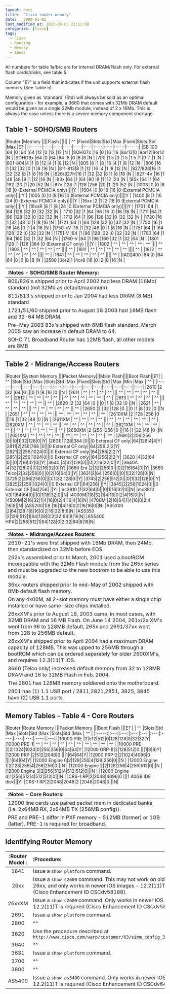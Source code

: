 ```yaml
---
layout: docs
title:  "Cisco router memory"
date:   2008-01-01
last_modified_at: 2022-08-03 21:11:00
categories: [Cisco]
tags:
  - Cisco
  - Routing
  - Memory
  - Specs
---
```

All numbers for table 1a/b/c are for internal DRAM/Flash only.
For external flash cards/disks, see table 5.

Column "E?" is a field that indicates if the unit supports external flash memory (See Table 5).

Memory given as 'standard' (Std) will always be sold as an optimal configuration - for example, a 3660 that comes with
32Mb DRAM default would be given as a single 32Mb module, instead of 2 x 16Mb.
This is always the case unless there is a severe memory component shortage.

## Table 1 - SOHO/SMB Routers

|Router |Memory              ||||Flash                       |||||
| ^^    |Fixed|Slots|Std  |Max  |Fixed|Slots|Std  |Max   |E?     |
|:-----:|:---:|:---:|:---:|:---:|:---:|:---:|:---:|:----:|:-----:|
|SB 100 |64   |0    |64   |64   |12   |0    |12   |12    |N      |
|SOHO7x |16   |0    |16   |16   |8or12|0    |8or12|8or12 |N      |
|SOHO9x |64   |0    |64   |64   |8    |0    |8    |8     |N      |
|700    |1.5  |0    |1.5  |1.5  |1    |0    |1    |1     |N      |
|801-804|4    |1    |8    |12   |4    |1    |8    |12    |N      |
|805    |8    |1    |8    |16   |4    |1    |8    |12    |N      |
|806    |16   |1    |32   |32   |0    |1    |8    |16    |N      |
|811-813|8    |1    |12   |16   |4    |1    |8    |12    |N      |
|827/828|16   |1    |32   |32   |8    |1    |8    |16    |N      |
|826/827H|16  |1    |32   |32   |8    |1    |8    |16    |N      |
|827-4V |16   |1    |48   |48   |8    |1    |12   |16    |N      |
|83x    |64   |1    |64   |80   |8    |1    |12   |24    |N      |
|85x    |64   |1    |64   |192  |20   |1    |20   |52    |N      |
|87x    |128  |1    |128  |256  |20   |1    |20   |52    |N      |
|1003    |0   |0    |8    |16   |0 (External PCMCIA only)||||Y   |
|1004    |0   |0    |8    |16   |0 (External PCMCIA only)||||Y   |
|1005    |0   |0    |8    |16   |0 (External PCMCIA only)||||Y   |
|1400    |8   |1    |16   |24   |0 (External PCMCIA only)||||Y   |
|16xx    |2   |1    |2    |18   |0 (External PCMCIA only)||||Y   |
|16xxR   |8   |1    |8    |24   |0 (External PCMCIA only)||||Y   |
|1701    |64  |1    |64   |128  |32   |0    |32   |32    |N      |
|1710    |32  |1    |64   |96   |16   |0    |16   |16    |N      |
|1711    |64  |1    |96   |128  |32   |0    |32   |32    |N      |
|1712    |64  |1    |96   |128  |32   |0    |32   |32    |N      |
|1720    |16  |1    |32   |48   |0    |1    |8    |16    |N      |
|1721    |64  |1    |64   |128  |32   |0    |32   |32    |N      |
|1750    |16  |1    |16   |48   |0    |1    |4    |16    |N      |
|1750-xV |16  |1    |32   |48   |0    |1    |8    |16    |N      |
|1751    |64  |1    |64   |128  |32   |0    |32   |32    |N      |
|1751-V  |64  |1    |96   |128  |32   |0    |32   |32    |N      |
|1760    |64  |1    |64   |160  |32   |1    |32   |64    |N      |
|1760-V  |64  |1    |96   |160  |32   |1    |32   |64    |N      |
|1801    |128 |1    |128  |384  |0 (External CF only)    ||||Y   |
|1802    | ^^ | ^^  | ^^  | ^^  | ^^                     |||| ^^ |
|1803    | ^^ | ^^  | ^^  | ^^  | ^^                     |||| ^^ |
|1811    | ^^ | ^^  | ^^  | ^^  | ^^                     |||| ^^ |
|1812    | ^^ | ^^  | ^^  | ^^  | ^^                     |||| ^^ |
|1841    | ^^ | ^^  | ^^  | ^^  | ^^                     |||| ^^ |
|IAD2400 |64  |0    |64   |64   |8    |0    |8    |8     |N      |
|2500    |0or2|1    |4or8 |16   |0    |2    |8    |16    |N      |

|:Notes - SOHO/SMB Router Memory:|
|:---|
|806/826's shipped prior to April 2002 had less DRAM (16Mb) standard (not 32Mb as default/maximum).|
|811/813's shipped prior to Jan 2004 had less DRAM (8 MB) standard |
|1721/51/60 shipped prior to August 18 2003 had 16MB flash and 32-64 MB DRAM.|
|Pre-May 2003 83x's shipped with 8MB flash standard. March 2005 saw an increase in default DRAM to 64.|
|SOHO 71 Broadband Router has 12MB flash, all other models are 8MB|

## Table 2 - Midrange/Access Routers

|Router |System Memory |||Packet Memory|||Main Flash||||Boot Flash||E?|
| ^^    |Slots|Std  |Max  |Slots|Std  |Max  |Fixed|Slots|Std  |Max  |Min  |Max  | ^^  |
|:-----:|:---:|:---:|:---:|:---:|:---:|:---:|:---:|:---:|:---:|:---:|:---:|:---:|:---:|
|2610   |2    |32   |64   |0              |||0    |1    |8    |16   |0         ||N    |
|2611   | ^^  | ^^  | ^^  | ^^            ||| ^^  | ^^  | ^^  | ^^  | ^^       || ^^  |
|2612   | ^^  | ^^  | ^^  | ^^            ||| ^^  | ^^  | ^^  | ^^  | ^^       || ^^  |
|2613   | ^^  | ^^  | ^^  | ^^            ||| ^^  | ^^  | ^^  | ^^  | ^^       || ^^  |
|2620   |2    |32   |64   |0              |||0    |1    |8    |32   |0         ||N    |
|2621   | ^^  | ^^  | ^^  | ^^            ||| ^^  | ^^  | ^^  | ^^  | ^^       || ^^  |
|2650   |2    |32   |128  |0              |||0    |1    |8    |32   |0         ||N    |
|2651   | ^^  | ^^  | ^^  | ^^            ||| ^^  | ^^  | ^^  | ^^  | ^^       || ^^  |
|2610XM |2    |128  |256  |0              |||16   |1    |32   |48   |0         ||N    |
|2611XM | ^^  | ^^  | ^^  | ^^            ||| ^^  | ^^  | ^^  | ^^  | ^^       || ^^  |
|2620XM | ^^  | ^^  | ^^  | ^^            ||| ^^  | ^^  | ^^  | ^^  | ^^       || ^^  |
|2621XM | ^^  | ^^  | ^^  | ^^            ||| ^^  | ^^  | ^^  | ^^  | ^^       || ^^  |
|2650XM |2    |256  |256  |0              |||16   |1    |32   |48   |0         ||N    |
|2651XM | ^^  | ^^  | ^^  | ^^            ||| ^^  | ^^  | ^^  | ^^  | ^^       || ^^  |
|2691|2|256|256 |0|||0|1|32|128|0||Y|
|2801|1|128|384 |0|||0 External CF only||64|128|4|4|Y|
|2811|2|256|768 |0|||0 External CF only||64|256|2|2|Y|
|2821|2|256|1024|0|||0 External CF only||64|256|2|2|Y|
|2851|2|256|1024|0|||0 External CF only||64|256|2|2|Y|
|3620      |4|32|64 |0|||0|2|16|32|0||Y|
|3640      |4|32|128|0|||0|2|16|32|0||Y|
|3640A     |4|32|128|0|||0|2|16|32|0||Y|
|3660 Ent  |2|32|256|0|||0|2|16|64|0||Y|
|3660 Telco|2|32|256|0|||0|2|16|64|0||Y|
|3631|2|64 |256|0|||0|1|32|128|0||N|
|3725|2|256|256|0|||0|1|32|128|0||Y|
|3745|2|256|512|0|||0|1|32|128|0||Y|
|3825|2|256|1024|0|||0 External CF||64|256| ||Y|
|3845|2|256|1024|0|||0 External CF||64|256| ||Y|
|mc3810   |1|32|64|0|||0|1|16|32|0||N|
|mc3810 V3|1|64|64|0|||0|1|16|32|0||N|
|4000M|1|8|32|1|4|16|0|2|4|16|0||N|
|4500M|2|16|32|1|4|16|0|2|4|16|4|16|N|
|4700M |2|16|64|1|4|16|0|2|4 |16|8||N|
|AS5200|1|8 |16|1|4|16|0|2|16|16|0||N|
|AS5300    |2|64|128|1|8|16|0|2|16|32|8|8|N|
|AS5350    |2|128|512|1|64|128|0|2|32|64|8|16|N|
|AS5400 HPX|2|256|512|1|64|128|0|2|32|64|8|16|N|

|:Notes - Midrange/Access Routers:|
|:---|
|2610-21's were first shipped with 16Mb DRAM, then 24Mb, then standardized on 32Mb before EOS.|
|262x's assembled prior to March, 2001 used a bootROM incompatible with the 32Mb Flash module from the 265x series and must be upgraded to the new bootrom to be able to use this module.|
|36xx routers shipped prior to mid-May of 2002 shipped with 8Mb default flash memory.|
|On any 4x00M, all 2-slot memory must have either a single chip installed or have same-size chips installed.|
|26xxXM's prior to August 18, 2003 came, in most cases, with 32MB DRAM and 16 MB Flash. On June 14 2004, 261x/2x XM's went from 96 to 128MB default, 265x and 2691/37xx went from 128 to 256MB default.|
|26xxXM's shipped prior to April 2004 had a maximum DRAM capacity of 128MB. This was upped to 256MB through a bootROM which can be ordered separately for older 2600XM's, and requires 12.3(11)T IOS.|
|3660 (Telco only) increased default memory from 32 to 128MB DRAM and 16 to 32MB Flash in Feb. 2004.|
|The 2801 has 128MB memory soldiered onto the motherboard.|
|2801 has (1) 1.1 USB port / 2811,2821,2851, 3825, 3845 have (2) USB 1.1 ports|

## Memory Tables - Table 4 - Core Routers

|Router |Route Memory   |||Packet Memory   |||Boot Flash      |||E?   |
| ^^    |Slots|Std  |Max  |Slots|Std  |Max   |Slots|Std  |Max   | ^^  |
|:-----:|:---:|:---:|:---:|:---:|:---:|:----:|:---:|:---:|:----:|:---:|
|10000 PRE  |2|512|512|0|128|128|0|32|32|Y|
|10000 PRE-1| ^^ | ^^ | ^^ | ^^ | ^^ | ^^ | ^^ | ^^ | ^^ | ^^ |
|10000 PRE-2|2|1024|1024|0|256|256|0|64|64|Y|
|12000 GRP-B|2|128|512|0 |||1|8|8|Y|
|12000 PRP  |2|512|2048|0 |||1|64|64|Y|
|12000 PRP-2|2|1024|4096|0 |||1|64|64|Y|
|12000 Engine 0|2|128|256|4|128|256|0|||N |
|12000 Engine 1|2|128|256|4|256|256|0|||N |
|12000 Engine 2|2|128|256|4|256|512|0|||N |
|12000 Engine 3|2|256|512|4|512|512|0|||N |
|12000 Engine 4|1|256|512|4|512|512|0|||N |
|CRS-1 RP|2|2048|4096|0 |||1 40GB IDE disk|||Y|
|CRS-1 RP|2|2048|2048|2 |2048|2048|0|||N|

|:Notes - Core Routers:|
|:---|
|12000 line cards use paired packet mem in dedicated banks (i.e. 2x64MB RX, 2x64MB TX (256MB config)).|
|PRE and PRE-1 differ in PXF memory - 512MB (former) or 1GB (latter). PRE-1 is required for broadband.|

## Identifying Router Memory

|:Router Model :|:Procedure:|
|:-------------:|:---|
|1841           |Issue a ``show platform`` command.|
|26xx           |Issue a ``show c2600`` command. This may not work on older models of 26xx, and only works in newer IOS images - 12.2(11)T is required (Cisco Enhancement ID CSCdv58188).|
|26xxXM         |Issue a ``show c2600`` command. Only works in newer IOS images - 12.2(11)T is required (Cisco Enhancement ID CSCdv58188).|
|2691           |Issue a ``show platform`` command.|
|2800           | ^^ |
|3620           |Use the procedure described at ``http://www.cisco.com/warp/customer/63/simm_config_3620_3640.html``|
|3640           | ^^ |
|3631           |Issue a ``show platform`` command.|
|3700           | ^^ |
|3800           | ^^ |
|AS5400         |Issue a ``show as5400`` command. Only works in newer IOS images - 12.2(11)T is required (Cisco Enhancement ID CSCdv64625).|

